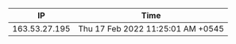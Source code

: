 | IP      | Time |
| ----------- | ----------- |
| 163.53.27.195      | Thu 17 Feb 2022 11:25:01 AM +0545       |
